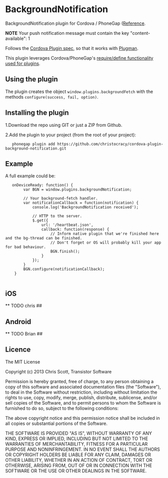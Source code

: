 BackgroundNotification
==============================

BackgroundNotification plugin for Cordova / PhoneGap ([Reference](https://developer.apple.com/library/ios/documentation/iphone/conceptual/iphoneosprogrammingguide/ManagingYourApplicationsFlow/ManagingYourApplicationsFlow.html).

**NOTE** Your push notification message must contain the key "content-available": 1

Follows the [Cordova Plugin spec](https://github.com/apache/cordova-plugman/blob/master/plugin_spec.md), so that it works with [Plugman](https://github.com/apache/cordova-plugman).

This plugin leverages Cordova/PhoneGap's [require/define functionality used for plugins](http://simonmacdonald.blogspot.ca/2012/08/so-you-wanna-write-phonegap-200-android.html). 

## Using the plugin ##
The plugin creates the object `window.plugins.backgroundFetch` with the methods `configure(success, fail, option)`. 

## Installing the plugin ##

1.Download the repo using GIT or just a ZIP from Github.

2.Add the plugin to your project (from the root of your project):

```
   phonegap plugin add https://github.com/christocracy/cordova-plugin-background-notification.git
```

## Example ##

A full example could be:
```
   onDeviceReady: function() {
        var BGN = window.plugins.backgroundNotification;
        
        // Your background-fetch handler.
        var notificationCallback = function(notification) {
            console.log('BackgroundNotification received');

            // HTTP to the server.
            $.get({
                url: '/heartbeat.json',
                callback: function(response) {
                    // Inform native plugin that we're finished here and the bg-thread can be finished.
                    // Don't forget or OS will probably kill your app for bad behaviour.
                    BGN.finish();
                }
            });
        }
        BGN.configure(notificationCallback);
    }


```

## iOS

** TODO chris ##

## Android

** TODO Brian ##

## Licence ##

The MIT License

Copyright (c) 2013 Chris Scott, Transistor Software

Permission is hereby granted, free of charge, to any person obtaining a copy
of this software and associated documentation files (the "Software"), to deal
in the Software without restriction, including without limitation the rights
to use, copy, modify, merge, publish, distribute, sublicense, and/or sell
copies of the Software, and to permit persons to whom the Software is
furnished to do so, subject to the following conditions:

The above copyright notice and this permission notice shall be included in
all copies or substantial portions of the Software.

THE SOFTWARE IS PROVIDED "AS IS", WITHOUT WARRANTY OF ANY KIND, EXPRESS OR
IMPLIED, INCLUDING BUT NOT LIMITED TO THE WARRANTIES OF MERCHANTABILITY,
FITNESS FOR A PARTICULAR PURPOSE AND NONINFRINGEMENT. IN NO EVENT SHALL THE
AUTHORS OR COPYRIGHT HOLDERS BE LIABLE FOR ANY CLAIM, DAMAGES OR OTHER
LIABILITY, WHETHER IN AN ACTION OF CONTRACT, TORT OR OTHERWISE, ARISING FROM,
OUT OF OR IN CONNECTION WITH THE SOFTWARE OR THE USE OR OTHER DEALINGS IN
THE SOFTWARE.
